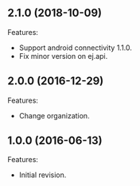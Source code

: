 ## 2.1.0 (2018-10-09)

Features:
  - Support android connectivity 1.1.0.
  - Fix minor version on ej.api.

## 2.0.0 (2016-12-29)

Features:
  - Change organization.
  
## 1.0.0 (2016-06-13)

Features:
  - Initial revision.

<!--
  Copyright 2016-2018 IS2T. All rights reserved.
  For demonstration purpose only.
  IS2T PROPRIETARY. Use is subject to license terms.
-->